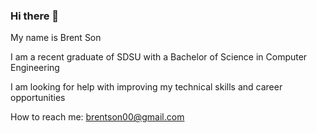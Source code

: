### Hi there 👋

My name is Brent Son

I am a recent graduate of SDSU with a Bachelor of Science in Computer Engineering

I am looking for help with improving my technical skills and career opportunities

How to reach me: brentson00@gmail.com

<!--
**yuropetuy/yuropetuy** is a ✨ _special_ ✨ repository because its `README.md` (this file) appears on your GitHub profile.

Here are some ideas to get you started:

- 🔭 I’m currently working on ...
- 🌱 I’m currently learning ...
- 👯 I’m looking to collaborate on ...
- 🤔 I’m looking for help with ...
- 💬 Ask me about ...
- 📫 How to reach me: ...
- 😄 Pronouns: ...
- ⚡ Fun fact: ...
-->
